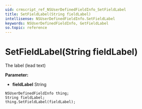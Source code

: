 ```yaml
---
uid: crmscript_ref_NSUserDefinedFieldInfo_SetFieldLabel
title: SetFieldLabel(String fieldLabel)
intellisense: NSUserDefinedFieldInfo.SetFieldLabel
keywords: NSUserDefinedFieldInfo, GetFieldLabel
so.topic: reference
---
```


# SetFieldLabel(String fieldLabel)

The label (lead text)

**Parameter:** 
* **fieldLabel** String

```crmscript
NSUserDefinedFieldInfo thing;
String fieldLabel;
thing.SetFieldLabel(fieldLabel);
```

